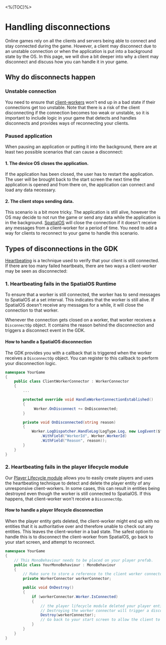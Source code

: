 <%(TOC)%>

# Handling disconnections

Online games rely on all the clients and servers being able to connect and stay connected during the game. However, a client may disconnect due to an unstable connection or when the application is put into a background state by the OS. In this page, we will dive a bit deeper into why a client may disconnect and discuss how you can handle it in your game.

## Why do disconnects happen

### Unstable connection 

You need to ensure that [client-workers]({{urlRoot}}/reference/glossary#client-worker) won't end up in a bad state if their connections get too unstable. Note that there is a risk of the client disconnecting if the connection becomes too weak or unstable, so it is important to include logic in your game that detects and handles disconnects and provides ways of reconnecting your clients.

### Paused application

When pausing an application or putting it into the background, there are at least two possible scenarios that can cause a disconnect:

#### 1. The device OS closes the application.

If the application has been closed, the user has to restart the application. The user will be brought back to the start screen the next time the application is opened and from there on, the application can connect and load any data necessary.

#### 2. The client stops sending data. 

This scenario is a bit more tricky. The application is still alive, however the OS may decide to not run the game or send any data while the application is in the background. [SpatialOS]({{urlRoot}}/reference/glossary#spatialos-runtime) will close the connection if it doesn't receive any messages from a client-worker for a period of time. You need to add a way for clients to reconnect to your game to handle this scenario. 

## Types of disconnections in the GDK

[Heartbeating]({{urlRoot}}/modules/player-lifecycle/heartbeating) is a technique used to verify that your client is still connected. If there are too many failed heartbeats, there are two ways a client-worker may be seen as disconnected:

### 1. Heartbeating fails in the SpatialOS Runtime

To ensure that a worker is still connected, the worker has to send messages to SpatialOS at a set interval. This indicates that the worker is still alive. If SpatialOS doesn't receive any messages for a while, it will close the connection to that worker. 

Whenever the connection gets closed on a worker, that worker receives a `DisconnectOp` object. It contains the reason behind the disconnection and triggers a disconnect event in the GDK.

#### How to handle a SpatialOS disconnection

The GDK provides you with a callback that is triggered when the worker receives a `DisconnectOp` object. You can register to this callback to perform your disconnection logic.

```csharp
namespace YourGame
{
    public class ClientWorkerConnector : WorkerConnector
    {
        ...

        protected override void HandleWorkerConnectionEstablished()
        {
             Worker.OnDisconnect += OnDisconnected;
        }

        private void OnDisconnected(string reason)
        {
            Worker.LogDispatcher.HandleLog(LogType.Log, new LogEvent($"Worker disconnected")
                .WithField("WorkerId", Worker.WorkerId)
                .WithField("Reason", reason));
        }
    }
}
```

### 2. Heartbeating fails in the player lifecycle module 

Our [Player Lifecycle module]({{urlRoot}}/modules/player-lifecycle/overview) allows you to easily create players and uses the heartbeating technique to detect and delete the player entity of any unresponsive client-workers. In some cases, this can result in entities being destroyed even though the worker is still connected to SpatialOS. If this happens, that client-worker won't receive a `DisconnectOp`.

#### How to handle a player lifecycle disconnection

When the player entity gets deleted, the client-worker might end up with no entities that it is authoritative over and therefore unable to check out any entities. This leaves the client-worker in a bad state. The safest option to handle this is to disconnect the client-worker from SpatialOS, go back to your start screen, and attempt to reconnect.

```csharp
namespace YourGame
{
    // This MonoBehaviour needs to be placed on your player prefab.
    public class YourMonoBehaviour : MonoBehaviour
    {
        // Make sure to store a reference to the client worker connector
        private WorkerConnector workerConnector;

        public void OnDestroy()
        {
            if (workerConnector.Worker.IsConnected)
            {
                // the player lifecycle module deleted your player entity even though you are still connected.
                // Destroying the worker connector will trigger a disconnect:
                Destroy(workerConnector);
                // Go back to your start screen to allow the client to reconnect
            } 
        }
    }
}
```
